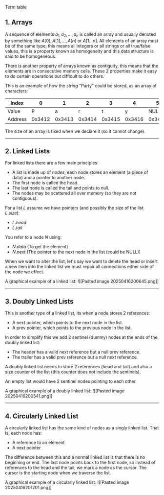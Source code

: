 Term table

## 1. Arrays

A sequence of elements $a_1, a_2,...,a_n$ is called an array and usually denoted by something like $A[0], A[1],...,A[n]$ or $A[1...n]$. All elements of an array must be of the same type, this means all integers or all strings or all true/false values, this is a property known as homogeneity and this data structure is said to be homogeneous. 

There is another property of arrays known as contiguity, this means that the elements are in consecutive memory cells. These 2 properties make it easy to do certain operations but difficult to do others.

This is an example of how the $string$ "Party" could be stored, as an array of characters:

| Index   | 0      | 1      | 2      | 3      | 4      | 5      | 6      |
| ------- | ------ | ------ | ------ | ------ | ------ | ------ | ------ |
| Value   | P      | a      | r      | t      | y      | NULL   |        |
| Address | 0x3412 | 0x3413 | 0x3414 | 0x3415 | 0x3416 | 0x3417 | 0x3418 |
The size of an array is fixed when we declare it (so it cannot change). 

---

## 2. Linked Lists

For linked lists there are a few main principles:

- A list is made up of $nodes$, each node stores an element (a piece of data) and a pointer to another node.
- The first node is called the head.
- The last node is called the tail and points to null.
- The nodes may be scattered all over memory (so they are not contiguous).

For a list $L$ assume we have pointers (and possibly the size of the list $L.size$):
- $L.head$
- $L.tail$

You refer to a node $N$ using:
- $N.data$ (To get the element)
- $N.next$ (The pointer to the next node in the list (could be NULL))

When we want to alter the list, let's say we want to delete the head or insert a new item into the linked list we must repair all connections either side of the node we effect.

A graphical example of a linked list:
![[Pasted image 20250416200645.png]]



---

## 3. Doubly Linked Lists

This is another type of a linked list, its when a node stores 2 references:
- A next pointer, which points to the next node in the list.
- A prev pointer, which points to the previous node in the list.

In order to simplify this we add 2 sentinel (dummy) nodes at the ends of the doubly linked list:
- The header has a valid next reference but a null prev reference.
- The trailer has a valid prev reference but a null next reference.

A doubly linked list needs to store 2 references (head and tail) and also a size counter of the list (this counter does not include the sentinels).  

An empty list would have 2 sentinel nodes pointing to each other.

A graphical example of a doubly linked list:
![[Pasted image 20250416200541.png]]


---

## 4. Circularly Linked List

A circularly linked list has the same kind of nodes as a singly linked list. That is, each node has:

- A reference to an element
- A next pointer

The difference between this and a normal linked list is that there is no beginning or end. The last node points back to the first node, so instead of references to the head and the tail, we mark a node as the cursor. The cursor is the starting node when we traverse the list.

A graphical example of a circularly linked list:
![[Pasted image 20250416201201.png]]